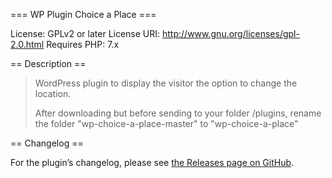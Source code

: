 === WP Plugin Choice a Place ===

License:           GPLv2 or later
License URI:       http://www.gnu.org/licenses/gpl-2.0.html
Requires PHP:      7.x

== Description ==

<blockquote cite="https://github.com/bertogross/wp-plugin-choice-a-place">
WordPress plugin to display the visitor the option to change the location.   
  
After downloading but before sending to your folder /plugins, rename the folder "wp-choice-a-place-master" to "wp-choice-a-place"  
</blockquote>

== Changelog ==

For the plugin’s changelog, please see [the Releases page on GitHub](https://github.com/bertogross/wp-plugin-choice-a-place/releases/).

